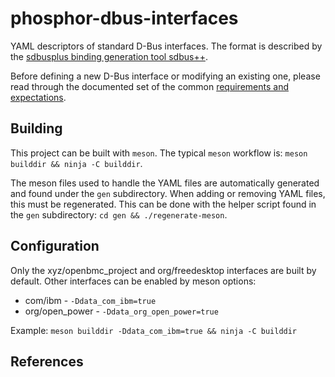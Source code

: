 # phosphor-dbus-interfaces

YAML descriptors of standard D-Bus interfaces.
The format is described by the [sdbusplus binding generation tool sdbus++][].

Before defining a new D-Bus interface or modifying an existing one, please read
through the documented set of the common [requirements and expectations][].

## Building

This project can be built with `meson`. The typical `meson` workflow is:
`meson builddir && ninja -C builddir`.

The meson files used to handle the YAML files are automatically generated
and found under the `gen` subdirectory. When adding or removing YAML files,
this must be regenerated. This can be done with the helper script found
in the `gen` subdirectory: `cd gen && ./regenerate-meson`.

## Configuration

Only the xyz/openbmc_project and org/freedesktop interfaces are built by
default. Other interfaces can be enabled by meson options:

- com/ibm - `-Ddata_com_ibm=true`
- org/open_power - `-Ddata_org_open_power=true`

Example: `meson builddir -Ddata_com_ibm=true && ninja -C builddir`

## References

[sdbusplus binding generation tool sdbus++]: https://github.com/openbmc/sdbusplus/blob/master/README.md#binding-generation-tool
[requirements and expectations]: requirements.md
